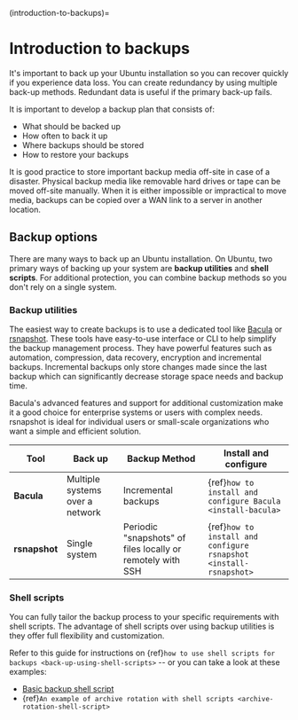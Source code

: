 (introduction-to-backups)=
# Introduction to backups

It's important to back up your Ubuntu installation so you can recover quickly if you experience data loss. You can create redundancy by using multiple back-up methods. Redundant data is useful if the primary back-up fails. 

It is important to develop a backup plan that consists of:

* What should be backed up
* How often to back it up
* Where backups should be stored
* How to restore your backups

It is good practice to store important backup media off-site in case of a disaster. Physical backup media like removable hard drives or tape can be moved off-site manually. When it is either impossible or impractical to move media, backups can be copied over a WAN link to a server in another location.

## Backup options

There are many ways to back up an Ubuntu installation. On Ubuntu, two primary ways of backing up your system are **backup utilities** and **shell scripts**. For additional protection, you can combine backup methods so you don't rely on a single system.

### Backup utilities

The easiest way to create backups is to use a dedicated tool like [Bacula](http://www.bacula.org/) or [rsnapshot](https://rsnapshot.org/). These tools have easy-to-use interface or CLI to help simplify the backup management process. They have powerful features such as automation, compression, data recovery, encryption and incremental backups. Incremental backups only store changes made since the last backup which can significantly decrease storage space needs and backup time. 

Bacula's advanced features and support for additional customization make it a good choice for enterprise systems or users with complex needs. rsnapshot is ideal for individual users or small-scale organizations who want a simple and efficient solution. 

| **Tool** | **Back up** | **Backup Method** | **Install and configure** |
|------|--------|---------------|----------------|
|**Bacula**| Multiple systems over a network | Incremental backups | {ref}`how to install and configure Bacula <install-bacula>` |
|**rsnapshot**| Single system | Periodic "snapshots" of files locally or remotely with SSH | {ref}`how to install and configure rsnapshot <install-rsnapshot>` |


### Shell scripts

You can fully tailor the backup process to your specific requirements with shell scripts. The advantage of shell scripts over using backup utilities is they offer full flexibility and customization. 

Refer to this guide for instructions on {ref}`how to use shell scripts for backups <back-up-using-shell-scripts>` -- or you can take a look at these examples:
  * [Basic backup shell script](https://discourse.ubuntu.com/t/basic-backup-shell-script/36419)
  * {ref}`An example of archive rotation with shell scripts <archive-rotation-shell-script>`
